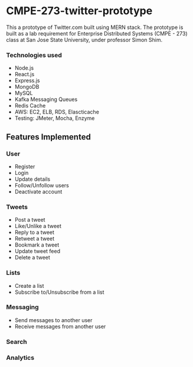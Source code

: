 # CMPE-273-twitter-prototype
This a prototype of Twitter.com built using MERN stack. The prototype is built as a lab requirement for Enterprise Distributed Systems (CMPE - 273) class at San Jose State University, under professor Simon Shim.

### Technologies used
* Node.js
* React.js
* Express.js
* MongoDB
* MySQL
* Kafka Messaging Queues
* Redis Cache
* AWS: EC2, ELB, RDS, Elascticache
* Testing: JMeter, Mocha, Enzyme

## Features Implemented
### User
* Register
* Login
* Update details
* Follow/Unfollow users
* Deactivate account

### Tweets
* Post a tweet
* Like/Unlike a tweet
* Reply to a tweet
* Retweet a tweet
* Bookmark a tweet
* Update tweet feed
* Delete a tweet

### Lists
* Create a list
* Subscribe to/Unsubscribe from a list

### Messaging
* Send messages to another user
* Receive messages from another user

### Search
### Analytics
